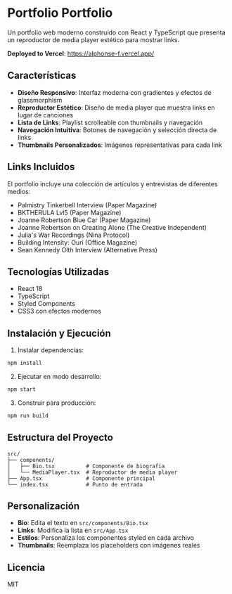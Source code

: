 # Portfolio Portfolio
Un portfolio web moderno construido con React y TypeScript que presenta un reproductor de media player estético para mostrar links.

**Deployed to Vercel**: https://alphonse-f.vercel.app/

## Características

- **Diseño Responsivo**: Interfaz moderna con gradientes y efectos de glassmorphism
- **Reproductor Estético**: Diseño de media player que muestra links en lugar de canciones
- **Lista de Links**: Playlist scrolleable con thumbnails y navegación
- **Navegación Intuitiva**: Botones de navegación y selección directa de links
- **Thumbnails Personalizados**: Imágenes representativas para cada link

## Links Incluidos

El portfolio incluye una colección de artículos y entrevistas de diferentes medios:

- Palmistry Tinkerbell Interview (Paper Magazine)
- BKTHERULA Lvl5 (Paper Magazine)
- Joanne Robertson Blue Car (Paper Magazine)
- Joanne Robertson on Creating Alone (The Creative Independent)
- Julia's War Recordings (Nina Protocol)
- Building Intensity: Ouri (Office Magazine)
- Sean Kennedy Olth Interview (Alternative Press)

## Tecnologías Utilizadas

- React 18
- TypeScript
- Styled Components
- CSS3 con efectos modernos

## Instalación y Ejecución

1. Instalar dependencias:
```bash
npm install
```

2. Ejecutar en modo desarrollo:
```bash
npm start
```

3. Construir para producción:
```bash
npm run build
```

## Estructura del Proyecto

```
src/
├── components/
│   ├── Bio.tsx          # Componente de biografía
│   └── MediaPlayer.tsx  # Reproductor de media player
├── App.tsx              # Componente principal
└── index.tsx            # Punto de entrada
```

## Personalización

- **Bio**: Edita el texto en `src/components/Bio.tsx`
- **Links**: Modifica la lista en `src/App.tsx`
- **Estilos**: Personaliza los componentes styled en cada archivo
- **Thumbnails**: Reemplaza los placeholders con imágenes reales

## Licencia

MIT
